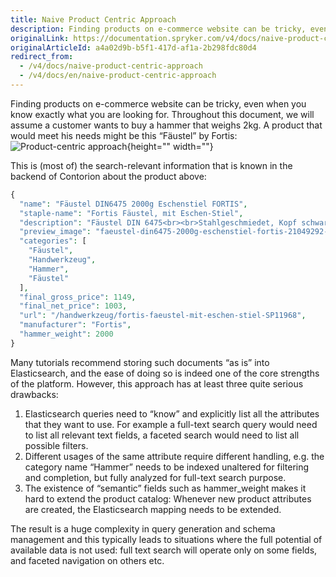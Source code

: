 ```yaml
---
title: Naive Product Centric Approach
description: Finding products on e-commerce website can be tricky, even when you know exactly what you are looking for.
originalLink: https://documentation.spryker.com/v4/docs/naive-product-centric-approach
originalArticleId: a4a02d9b-b5f1-417d-af1a-2b298fdc80d4
redirect_from:
  - /v4/docs/naive-product-centric-approach
  - /v4/docs/en/naive-product-centric-approach
---
```


Finding products on e-commerce website can be tricky, even when you know exactly what you are looking for. Throughout this document, we will assume a customer wants to buy a hammer that weighs 2kg. A product that would meet his needs might be this “Fäustel” by Fortis:
![Product-centric approach](https://spryker.s3.eu-central-1.amazonaws.com/docs/Developer+Guide/Search+Engine/Naive+Product+Centric+Approach/product-detail.png){height="" width=""}

This is (most of) the search-relevant information that is known in the backend of Contorion about the product above:

```php
{
  "name": "Fäustel DIN6475 2000g Eschenstiel FORTIS",
  "staple-name": "Fortis Fäustel, mit Eschen-Stiel",
  "description": "Fäustel DIN 6475<br><br>Stahlgeschmiedet, Kopf schwarz lackiert, Bahnen poliert, doppelt geschweifter Eschenstiel mit ozeanblau lackiertem Handende. SP11968 SP11968",
  "preview_image": "faeustel-din6475-2000g-eschenstiel-fortis-21049292-0-JlHR5nOi-l.jpg",
  "categories": [
    "Fäustel",
    "Handwerkzeug",
    "Hammer",
    "Fäustel"
  ],
  "final_gross_price": 1149,
  "final_net_price": 1003,
  "url": "/handwerkzeug/fortis-faeustel-mit-eschen-stiel-SP11968",
  "manufacturer": "Fortis",
  "hammer_weight": 2000
}
```

Many tutorials recommend storing such documents “as is” into Elasticsearch, and the ease of doing so is indeed one of the core strengths of the platform. However, this approach has at least three quite serious drawbacks:

1. Elasticsearch queries need to “know” and explicitly list all the attributes that they want to use. For example a full-text search query would need to list all relevant text fields, a faceted search would need to list all possible filters.
2. Different usages of the same attribute require different handling, e.g. the category name “Hammer” needs to be indexed unaltered for filtering and completion, but fully analyzed for full-text search purpose.
3. The existence of “semantic” fields such as hammer_weight makes it hard to extend the product catalog: Whenever new product attributes are created, the Elasticsearch mapping needs to be extended.

The result is a huge complexity in query generation and schema management and this typically leads to situations where the full potential of available data is not used: full text search will operate only on some fields, and faceted navigation on others etc.
